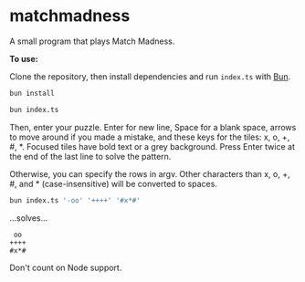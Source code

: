# matchmadness

A small program that plays Match Madness.

**To use:**

Clone the repository, then install dependencies and run `index.ts` with [Bun](https://bun.sh/).

```bash
bun install

bun index.ts
```

Then, enter your puzzle. Enter for new line, Space for a blank space, arrows to move around if you made a mistake, and these keys for the tiles: x, o, +, #, *. Focused tiles have bold text or a grey background. Press Enter twice at the end of the last line to solve the pattern.

Otherwise, you can specify the rows in argv. Other characters than x, o, +, #, and * (case-insensitive) will be converted to spaces.

```bash
bun index.ts '-oo' '++++' '#x*#'
```
...solves...
```
 oo
++++
#x*#
```

Don't count on Node support.